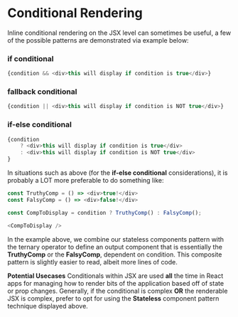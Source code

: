 # Conditional Rendering

Inline conditional rendering on the JSX level can sometimes be useful, a few of the possible patterns are demonstrated via example below:

### if conditional

```js
{condition && <div>this will display if condition is true</div>}
```

### fallback conditional

```js
{condition || <div>this will display if condition is NOT true</div>}
```

### if-else conditional

```js
{condition 
	? <div>this will display if condition is true</div> 
	: <div>this will display if condition is NOT true</div>
}
```

In situations such as above (for the **if-else conditional** considerations), it is probably a LOT more preferable to do something like:

```js
const TruthyComp = () => <div>true!</div>
const FalsyComp = () => <div>false!</div>

const CompToDisplay = condition ? TruthyComp() : FalsyComp();

<CompToDisplay />
```

In the example above, we combine our stateless components pattern with the ternary operator to define an output component that is essentially the **TruthyComp** or the **FalsyComp**, dependent on condition. This composite pattern is slightly easier to read, albeit more lines of code.

**Potential Usecases**
Conditionals within JSX are used **all** the time in React apps for managing how to render bits of the application based off of state or prop changes. Generally, if the conditional is complex **OR** the renderable JSX is complex, prefer to opt for using the **Stateless** component pattern technique displayed above.
